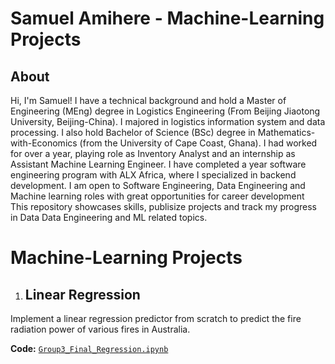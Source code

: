 # Samuel Amihere - Machine-Learning Projects
## About
Hi, I'm Samuel! I have a technical background and hold a Master of Engineering (MEng) degree in Logistics Engineering (From Beijing Jiaotong University, Beijing-China). I majored in logistics information system and data processing. I also hold Bachelor of Science (BSc) degree in Mathematics-with-Economics (from the University of Cape Coast, Ghana). I had worked for over a year, playing role as Inventory Analyst and an internship as Assistant Machine Learning Engineer. I have completed a year software engineering program with ALX Africa, where I specialized in backend development. I am open to Software Engineering, Data Engineering and Machine learning roles with great opportunities for career development
<br>
This repository showcases skills, publisize projects and track my progress in Data Data Engineering and ML related topics.
<br>

# Machine-Learning Projects
1. ## Linear Regression
Implement a linear regression predictor from scratch to predict the fire radiation power of various fires in Australia.

**Code:** [`Group3_Final_Regression.ipynb`](https://github.com/amihere2830-phd-research/Machine-Learning/blob/main/Group3_Final_Regression.ipynb)  